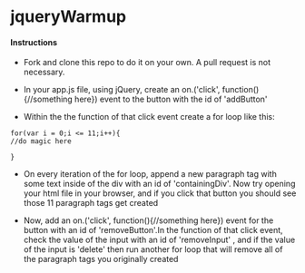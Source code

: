 # jqueryWarmup
#### Instructions
* Fork and clone this repo to do it on your own. A pull request is not necessary. 

* In your app.js file, using jQuery, create an on.('click', function(){//something here}) event to the button with the id of 'addButton'

* Within the the function of that click event create a for loop like this:
```
for(var i = 0;i <= 11;i++){
//do magic here

}
```
* On every iteration of the for loop, append a new paragraph tag with some text inside of the div with an id of 'containingDiv'. Now try opening your html file in your browser, and if you click that button you should see those 11 paragraph tags get created

* Now, add an on.('click', function(){//something here}) event for the button with an id of 'removeButton'.In the function of that click event, check the value of the input with an id of 'removeInput' , and if the value of the input is 'delete' then run another for loop that will remove all of the paragraph tags you originally created
